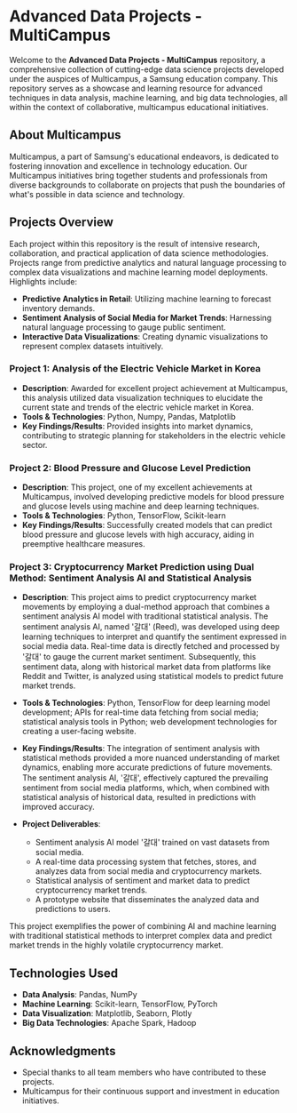 # Advanced Data Projects - MultiCampus

Welcome to the **Advanced Data Projects - MultiCampus** repository, a comprehensive collection of cutting-edge data science projects developed under the auspices of Multicampus, a Samsung education company. This repository serves as a showcase and learning resource for advanced techniques in data analysis, machine learning, and big data technologies, all within the context of collaborative, multicampus educational initiatives.

## About Multicampus

Multicampus, a part of Samsung's educational endeavors, is dedicated to fostering innovation and excellence in technology education. Our Multicampus initiatives bring together students and professionals from diverse backgrounds to collaborate on projects that push the boundaries of what's possible in data science and technology.

## Projects Overview

Each project within this repository is the result of intensive research, collaboration, and practical application of data science methodologies. Projects range from predictive analytics and natural language processing to complex data visualizations and machine learning model deployments. Highlights include:

- **Predictive Analytics in Retail**: Utilizing machine learning to forecast inventory demands.
- **Sentiment Analysis of Social Media for Market Trends**: Harnessing natural language processing to gauge public sentiment.
- **Interactive Data Visualizations**: Creating dynamic visualizations to represent complex datasets intuitively.

### Project 1: Analysis of the Electric Vehicle Market in Korea

- **Description**: Awarded for excellent project achievement at Multicampus, this analysis utilized data visualization techniques to elucidate the current state and trends of the electric vehicle market in Korea.
- **Tools & Technologies**: Python, Numpy, Pandas, Matplotlib
- **Key Findings/Results**: Provided insights into market dynamics, contributing to strategic planning for stakeholders in the electric vehicle sector.

### Project 2: Blood Pressure and Glucose Level Prediction

- **Description**: This project, one of my excellent achievements at Multicampus, involved developing predictive models for blood pressure and glucose levels using machine and deep learning techniques.
- **Tools & Technologies**: Python, TensorFlow, Scikit-learn
- **Key Findings/Results**: Successfully created models that can predict blood pressure and glucose levels with high accuracy, aiding in preemptive healthcare measures.
 
### Project 3: Cryptocurrency Market Prediction using Dual Method: Sentiment Analysis AI and Statistical Analysis

- **Description**: This project aims to predict cryptocurrency market movements by employing a dual-method approach that combines a sentiment analysis AI model with traditional statistical analysis. The sentiment analysis AI, named '갈대' (Reed), was developed using deep learning techniques to interpret and quantify the sentiment expressed in social media data. Real-time data is directly fetched and processed by '갈대' to gauge the current market sentiment. Subsequently, this sentiment data, along with historical market data from platforms like Reddit and Twitter, is analyzed using statistical models to predict future market trends.

- **Tools & Technologies**: Python, TensorFlow for deep learning model development; APIs for real-time data fetching from social media; statistical analysis tools in Python; web development technologies for creating a user-facing website.

- **Key Findings/Results**: The integration of sentiment analysis with statistical methods provided a more nuanced understanding of market dynamics, enabling more accurate predictions of future movements. The sentiment analysis AI, '갈대', effectively captured the prevailing sentiment from social media platforms, which, when combined with statistical analysis of historical data, resulted in predictions with improved accuracy.

- **Project Deliverables**:
    - Sentiment analysis AI model '갈대' trained on vast datasets from social media.
    - A real-time data processing system that fetches, stores, and analyzes data from social media and cryptocurrency markets.
    - Statistical analysis of sentiment and market data to predict cryptocurrency market trends.
    - A prototype website that disseminates the analyzed data and predictions to users.

This project exemplifies the power of combining AI and machine learning with traditional statistical methods to interpret complex data and predict market trends in the highly volatile cryptocurrency market.

## Technologies Used

- **Data Analysis**: Pandas, NumPy
- **Machine Learning**: Scikit-learn, TensorFlow, PyTorch
- **Data Visualization**: Matplotlib, Seaborn, Plotly
- **Big Data Technologies**: Apache Spark, Hadoop

## Acknowledgments

- Special thanks to all team members who have contributed to these projects.
- Multicampus for their continuous support and investment in education initiatives.
